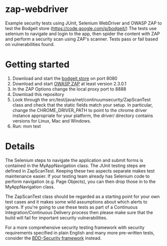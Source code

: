 zap-webdriver
=============
Example security tests using JUnit, Selenium WebDriver and OWASP ZAP to test the Bodgeit store (https://code.google.com/p/bodgeit/)
The tests use selenium to navigate and login to the app, then spider the content with ZAP and perform a security scan using ZAP's scanner.  Tests pass or fail based on vulnerabilities found.

Getting started
===============
1. Download and start the [bodgeit store](https://code.google.com/p/bodgeit/) on port 8080
2. Download and start [OWASP ZAP](https://code.google.com/p/zaproxy/wiki/Downloads?tm=2) at least version 2.3.0.1
3. In the ZAP Options change the local proxy port to 8888
4. Download this repository
5. Look through the src/test/java/net/continuumsecurity/ZapScanTest class and check that the static fields match your setup.  In particular, change the CHROME_DRIVER_PATH to point to the chrome driver instance appropriate for your platform, the driver/ directory contains versions for Linux, Mac and Windows.
5. Run: mvn test

Details
=======
The Selenium steps to navigate the application and submit forms is contained in the MyAppNavigation class.  The JUnit testing steps are defined in ZapScanTest.
Keeping these two aspects separate makes test maintenance easier.  If your testing team already has Selenium code to perform navigation (e.g. Page Objects), you can then drop those in to the MyAppNavigation class.

The ZapScanTest class should be regarded as a starting point for your own test cases and it makes some wild assumptions about which alerts to ignore.  If you're going to use these tests as
part of a Continuous Integration/Continuous Delivery process then please make sure that the build will fail for important security vulnerabilities.

For a more comprehensive security testing framework with security requirements specified in plain English and many more pre-written tests, consider the [BDD-Security framework](http://www.continuumsecurity.net/bdd-intro.html) instead.




